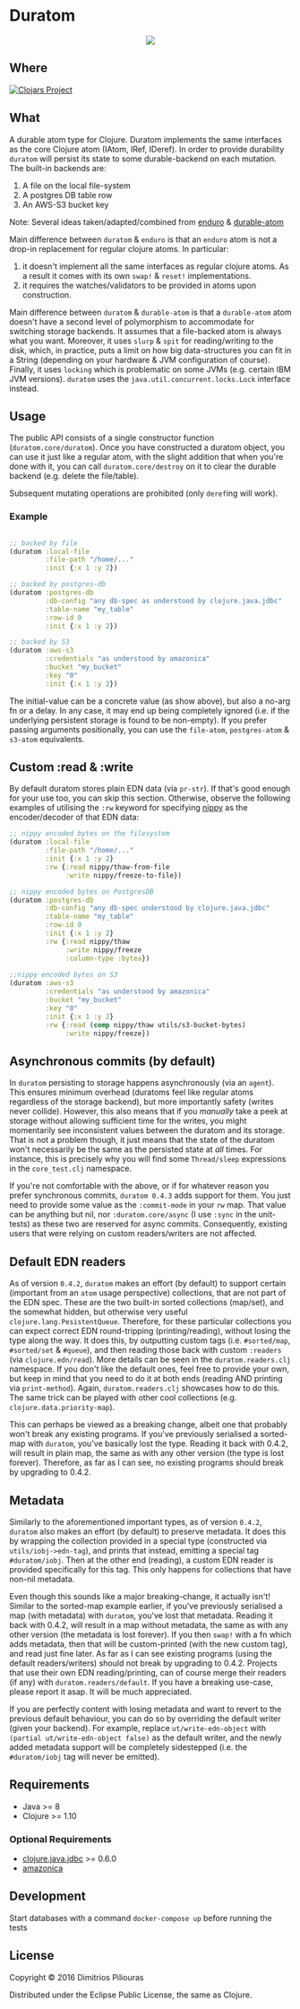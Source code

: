 # Duratom
<p align="center">
  <img src="https://pbs.twimg.com/profile_images/681519713005006848/HgkHYOWb_400x400.png"/>
</p>

## Where

[![Clojars Project](https://clojars.org/duratom/latest-version.svg)](https://clojars.org/duratom)

## What

A durable atom type for Clojure. Duratom implements the same interfaces as the core Clojure atom (IAtom, IRef, IDeref).
In order to provide durability `duratom` will persist its state to some durable-backend on each mutation. The built-in backends are:

 1. A file on the local file-system
 2. A postgres DB table row
 3. An AWS-S3 bucket key

Note: Several ideas taken/adapted/combined from [enduro](https://github.com/alandipert/enduro) & [durable-atom](https://github.com/polygloton/durable-atom)

Main difference between `duratom` & `enduro` is that an `enduro` atom is not a drop-in replacement for regular clojure atoms. In particular:

  1. it doesn't implement all the same interfaces as regular clojure atoms. As a result it comes with its own `swap!` & `reset!` implementations.
  2. it requires the watches/validators to be provided in atoms upon construction.

Main difference between `duratom` & `durable-atom` is that a `durable-atom` atom doesn't have a second level of polymorphism to accommodate for switching storage backends. It assumes that a file-backed atom is always what you want. Moreover, it uses `slurp` & `spit` for reading/writing to the disk, which, in practice, puts a limit on how big data-structures you can fit in a String (depending on your hardware & JVM configuration of course). Finally, it uses `locking` which is problematic on some JVMs (e.g. certain IBM JVM versions). `duratom` uses the `java.util.concurrent.locks.Lock` interface instead.

## Usage

The public API consists of a single constructor function (`duratom.core/duratom`). Once you have constructed a duratom object, you can use it just like a regular atom, with the slight addition that when you're done with it, you can call `duratom.core/destroy` on it to clear the durable backend (e.g. delete the file/table).

Subsequent mutating operations are prohibited (only `deref`ing will work).

### Example

```clj

;; backed by file
(duratom :local-file
         :file-path "/home/..."
         :init {:x 1 :y 2})

;; backed by postgres-db
(duratom :postgres-db
         :db-config "any db-spec as understood by clojure.java.jdbc"
         :table-name "my_table"
         :row-id 0
         :init {:x 1 :y 2})

;; backed by S3
(duratom :aws-s3
         :credentials "as understood by amazonica"
         :bucket "my_bucket"
         :key "0"
         :init {:x 1 :y 2})
```

The initial-value <init> can be a concrete value (as show above), but also a no-arg fn or a delay. In any case, it may end up being completely ignored (i.e. if the underlying persistent storage is found to be non-empty).
If you prefer passing arguments positionally, you can use the `file-atom`, `postgres-atom` & `s3-atom` equivalents.

## Custom :read & :write

By default duratom stores plain EDN data (via `pr-str`). If that's good enough for your use too, you can skip this section. Otherwise, observe the following examples of utilising the `:rw` keyword for specifying [nippy](https://github.com/ptaoussanis/nippy) as the encoder/decoder of that EDN data:

```clj
;; nippy encoded bytes on the filesystem 
(duratom :local-file
         :file-path "/home/..."
         :init {:x 1 :y 2}
         :rw {:read nippy/thaw-from-file
              :write nippy/freeze-to-file})

;; nippy encoded bytes on PostgresDB
(duratom :postgres-db
         :db-config "any db-spec understood by clojure.java.jdbc"
         :table-name "my_table"
         :row-id 0
         :init {:x 1 :y 2}
         :rw {:read nippy/thaw
              :write nippy/freeze
              :column-type :bytea})
          
;;nippy encoded bytes on S3 
(duratom :aws-s3
         :credentials "as understood by amazonica"
         :bucket "my_bucket"
         :key "0"
         :init {:x 1 :y 2}
         :rw {:read (comp nippy/thaw utils/s3-bucket-bytes)
              :write nippy/freeze})          

```

## Asynchronous commits (by default)
In `duratom` persisting to storage happens asynchronously (via an `agent`). This ensures minimum overhead  (duratoms feel like regular atoms regardless of the storage backend), but more importantly safety (writes never collide). However, this also means that if you *manually* take a peek at storage without allowing sufficient time for the writes, you might momentarily see inconsistent values between the duratom and its storage. That is not a problem though, it just means that the state of the duratom won't necessarily be the same as the persisted state at *all* times. For instance, this is precisely why you will find some `Thread/sleep` expressions in the `core_test.clj` namespace. 

If you're not comfortable with the above, or if for whatever reason you prefer synchronous commits, `duratom 0.4.3` adds support for them. You just need to provide some value as the `:commit-mode` in your `rw` map. That value can be anything but nil, nor `:duratom.core/async` (I use `:sync` in the unit-tests) as these two are reserved for async commits. Consequently, existing users that were relying on custom readers/writers are not affected.  
   


## Default EDN readers
As of version `0.4.2`, `duratom` makes an effort (by default) to support certain (important from an `atom` usage perspective) collections, that are not part of the EDN spec. These are the two built-in sorted collections (map/set), and the somewhat hidden, but otherwise very useful `clojure.lang.PesistentQueue`. Therefore, for these particular collections you can expect correct EDN round-tripping (printing/reading), without losing the type along the way. It does this, by outputting custom tags (i.e. `#sorted/map`, `#sorted/set` \& `#queue`), and then reading those back with custom `:readers` (via `clojure.edn/read`). More details can be seen in the `duratom.readers.clj` namespace. If you don't like the default ones, feel free to provide your own, but keep in mind that you need to do it at both ends (reading AND printing via `print-method`). Again, `duratom.readers.clj` showcases how to do this. The same trick can be played with other cool collections (e.g. `clojure.data.priority-map`).

This can perhaps be viewed as a breaking change, albeit one that probably won't break any existing programs. If you've previously serialised a sorted-map with `duratom`, you've basically lost the type. Reading it back with 0.4.2, will result in plain map, the same as with any other version (the type is lost forever). Therefore, as far as I can see, no existing programs should break by upgrading to 0.4.2.

## Metadata
Similarly to the aforementioned important types, as of version `0.4.2`, `duratom` also makes an effort (by default) to preserve metadata. It does this by wrapping the collection provided in a special type (constructed via `utils/iobj->edn-tag`), and prints that instead, emitting a special tag `#duratom/iobj`. Then at the other end (reading), a custom EDN reader is provided specifically for this tag. This only happens for collections that have non-nil metadata.

Even though this sounds like a major breaking-change, it actually isn't! Similar to the sorted-map example earlier, if you've previously serialised a map (with metadata) with `duratom`, you've lost that metadata. Reading it back with 0.4.2, will result in a  map without metadata, the same as with any other version (the metadata is lost forever). If you then `swap!` with a fn which adds metadata, then that will be custom-printed (with the new custom tag), and read just fine later. As far as I can see existing programs (using the default readers/writers) should not break by upgrading to 0.4.2. Projects that use their own EDN reading/printing, can of course merge their readers (if any) with `duratom.readers/default`. If you have a breaking use-case, please report it asap. It will be much appreciated.  

If you are perfectly content with losing metadata and want to revert to the previous default behaviour, you can do so by overriding the default writer (given your backend). For example, replace `ut/write-edn-object` with `(partial ut/write-edn-object false)` as the default writer, and the newly added metadata support will be completely sidestepped (i.e. the `#duratom/iobj` tag will never be emitted).

## Requirements

- Java >= 8
- Clojure >= 1.10

### Optional Requirements

- [clojure.java.jdbc](https://github.com/clojure/java.jdbc) >= 0.6.0
- [amazonica](https://github.com/mcohen01/amazonica)

## Development

Start databases with a command `docker-compose up` before running the tests

## License

Copyright © 2016 Dimitrios Piliouras

Distributed under the Eclipse Public License, the same as Clojure.
